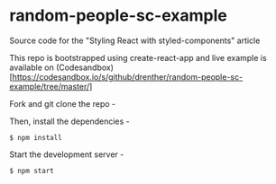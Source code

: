# random-people-sc-example
Source code for the "Styling React with styled-components" article

This repo is bootstrapped using create-react-app and live example is available on (Codesandbox)[https://codesandbox.io/s/github/drenther/random-people-sc-example/tree/master/]

Fork and git clone the repo - 

Then, install the dependencies -

```
$ npm install
```

Start the development server - 

```
$ npm start
```
